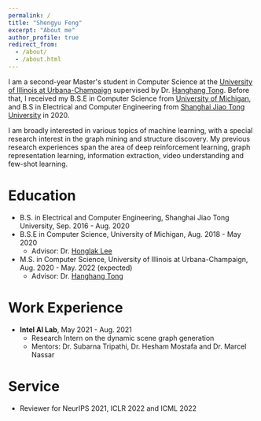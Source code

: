 ```yaml
---
permalink: /
title: "Shengyu Feng"
excerpt: "About me"
author_profile: true
redirect_from: 
  - /about/
  - /about.html
---
```



I am a second-year Master's student in Computer Science at the [University of Illinois at Urbana-Champaign](https://illinois.edu/) supervised by Dr. [Hanghang Tong](http://tonghanghang.org/). Before that, I received my B.S.E in Computer Science from [University of Michigan](https://umich.edu/), and B.S in Electrical and Computer Engineering from [Shanghai Jiao Tong University](https://en.sjtu.edu.cn/) in 2020.

I am broadly interested in various topics of machine learning, with a special research interest in the graph mining and structure discovery. My previous research experiences span the area of deep reinforcement learning, graph representation learning, information extraction, video understanding and few-shot learning.

Education
======
* B.S. in Electrical and Computer Engineering, Shanghai Jiao Tong University, Sep. 2016 - Aug. 2020 
* B.S.E in Computer Science, University of Michigan, Aug. 2018 - May 2020
    * Advisor: Dr. [Honglak Lee](https://web.eecs.umich.edu/~honglak/)
* M.S. in Computer Science, University of Illinois at Urbana-Champaign, Aug. 2020 - May. 2022 (expected)
    * Advisor: Dr. [Hanghang Tong](http://tonghanghang.org/)

Work Experience
======

* **Intel AI Lab**, May 2021 - Aug. 2021
  * Research Intern on the dynamic scene graph generation
  * Mentors: Dr. Subarna Tripathi, Dr. Hesham Mostafa and Dr. Marcel Nassar
  
Service 
======
* Reviewer for NeurIPS 2021, ICLR 2022 and ICML 2022
